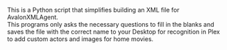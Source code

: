 This is a Python script that simplifies building an XML file for AvalonXMLAgent.  
This programs only asks the necessary questions to fill in the blanks and saves the file with the correct name to your Desktop for recognition in Plex to add custom actors and images for home movies.
